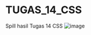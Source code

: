 # TUGAS_14_CSS
Spill hasil Tugas 14 CSS
![image](https://user-images.githubusercontent.com/89910124/206914884-c09b3d96-7130-4353-9715-1ae8a42afd6e.png)
